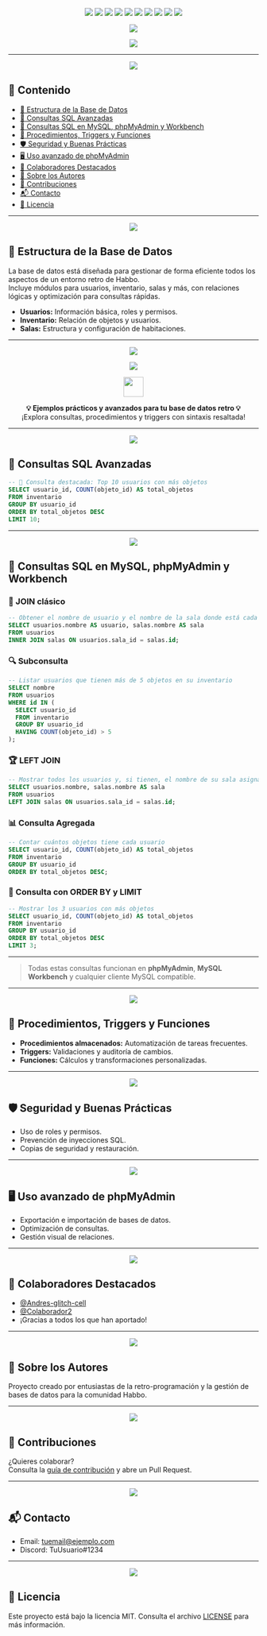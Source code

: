 <!-- Badges mejorados y coloridos -->
<p align="center">
  <!-- GitHub -->
  <img src="https://img.shields.io/github/stars/Andres-glitch-cell/Temabbo_Apuntes?style=for-the-badge&label=Stars&color=6C78AF&logo=github" />
  <img src="https://img.shields.io/github/forks/Andres-glitch-cell/Temabbo_Apuntes?style=for-the-badge&label=Forks&color=43e97b&logo=github" />
  <img src="https://img.shields.io/github/issues/Andres-glitch-cell/Temabbo_Apuntes?style=for-the-badge&label=Issues&color=fc466b&logo=github" />
  <img src="https://img.shields.io/github/license/Andres-glitch-cell/Temabbo_Apuntes?style=for-the-badge&label=License&color=3f5efb" />
  <img src="https://visitor-badge.laobi.icu/badge?page_id=Andres-glitch-cell.Temabbo_Apuntes&style=for-the-badge&color=38f9d7" />
  <!-- Tecnologías -->
  <img src="https://img.shields.io/badge/MySQL-Optimizado-4479A1?style=for-the-badge&logo=mysql&logoColor=white" />
  <img src="https://img.shields.io/badge/phpMyAdmin-Soportado-fbaf3e?style=for-the-badge&logo=phpmyadmin&logoColor=white" />
  <img src="https://img.shields.io/badge/Workbench-Compatible-00758F?style=for-the-badge&logo=mysql&logoColor=white" />
  <!-- Estado y soporte -->
  <img src="https://img.shields.io/badge/Estado-Activo-brightgreen?style=for-the-badge" />
  <img src="https://img.shields.io/badge/Soporte-Discord-7289DA?style=for-the-badge&logo=discord&logoColor=white" />
</p>

<!-- Banner principal animado -->
<p align="center">
  <img src="https://capsule-render.vercel.app/api?type=waving&color=6C78AF&height=180&section=header&text=Temabbo%20Apuntes&fontSize=38&fontColor=ffffff&animation=fadeIn" />
</p>

<!-- Intro animada -->
<p align="center">
  <img src="https://readme-typing-svg.herokuapp.com/?color=6C78AF&size=25&center=true&vCenter=true&width=1000&lines=💻+Temabbo+Apuntes+para+Habbo;📚+Todo+sobre+bases+de+datos+retro;⚙️+MySQL,+Triggers,+Procedimientos+;✨+phpMyAdmin,+Consultas+y+Optimización" />
</p>

---

<p align="center">
  <img src="https://capsule-render.vercel.app/api?type=waving&color=fc466b&color2=3f5efb&height=100&section=header&text=📌%20Contenido&fontSize=30&fontColor=ffffff&animation=twinkling" />
</p>

## 📌 Contenido

- [🧩 Estructura de la Base de Datos](#-estructura-de-la-base-de-datos)
- [🧮 Consultas SQL Avanzadas](#-consultas-sql-avanzadas)
- [🌈 Consultas SQL en MySQL, phpMyAdmin y Workbench](#-consultas-sql-en-mysql-phpmyadmin-y-workbench)
- [🔧 Procedimientos, Triggers y Funciones](#-procedimientos-triggers-y-funciones)
- [🛡 Seguridad y Buenas Prácticas](#-seguridad-y-buenas-prácticas)
- [🖥 Uso avanzado de phpMyAdmin](#-uso-avanzado-de-phpmyadmin)
- [👥 Colaboradores Destacados](#-colaboradores-destacados)
- [🙋 Sobre los Autores](#-sobre-los-autores)
- [🤝 Contribuciones](#-contribuciones)
- [📬 Contacto](#-contacto)
- [📄 Licencia](#-licencia)

---

<p align="center">
  <img src="https://capsule-render.vercel.app/api?type=waving&color=43e97b&color2=38f9d7&height=100&section=header&text=🧩%20Estructura%20de%20la%20Base%20de%20Datos&fontSize=30&fontColor=ffffff&animation=fadeIn" />
</p>

## 🧩 Estructura de la Base de Datos

La base de datos está diseñada para gestionar de forma eficiente todos los aspectos de un entorno retro de Habbo.  
Incluye módulos para usuarios, inventario, salas y más, con relaciones lógicas y optimización para consultas rápidas.

- **Usuarios:** Información básica, roles y permisos.
- **Inventario:** Relación de objetos y usuarios.
- **Salas:** Estructura y configuración de habitaciones.

---

<p align="center">
  <img src="https://capsule-render.vercel.app/api?type=waving&color=fc466b&color2=3f5efb&height=100&section=header&text=💡%20Código%20SQL%20Animado&fontSize=30&fontColor=ffffff&animation=twinkling" />
</p>

<p align="center">
  <img src="https://img.shields.io/badge/C%C3%B3digo%20SQL-Optimizado%20y%20Colorido-43e97b?style=for-the-badge&logo=mysql&logoColor=white" />
</p>

<p align="center">
  <img src="https://skillicons.dev/icons?i=mysql,php" height="40" />
</p>

<p align="center">
  <b>💡 Ejemplos prácticos y avanzados para tu base de datos retro 💡</b><br>
  <span>¡Explora consultas, procedimientos y triggers con sintaxis resaltada!</span>
</p>

---

<p align="center">
  <img src="https://capsule-render.vercel.app/api?type=waving&color=43e97b&color2=38f9d7&height=100&section=header&text=🧮%20Consultas%20SQL%20Avanzadas&fontSize=30&fontColor=ffffff&animation=fadeIn" />
</p>

## 🧮 Consultas SQL Avanzadas

```sql
-- 🎯 Consulta destacada: Top 10 usuarios con más objetos
SELECT usuario_id, COUNT(objeto_id) AS total_objetos
FROM inventario
GROUP BY usuario_id
ORDER BY total_objetos DESC
LIMIT 10;
```

---

<p align="center">
  <img src="https://capsule-render.vercel.app/api?type=waving&color=00c3ff&color2=ffff1c&height=100&section=header&text=🌈%20Consultas%20SQL%20en%20MySQL%2C%20phpMyAdmin%20y%20Workbench&fontSize=30&fontColor=ffffff&animation=twinkling" />
</p>

## 🌈 Consultas SQL en MySQL, phpMyAdmin y Workbench

### 🔗 JOIN clásico

```sql
-- Obtener el nombre de usuario y el nombre de la sala donde está cada usuario
SELECT usuarios.nombre AS usuario, salas.nombre AS sala
FROM usuarios
INNER JOIN salas ON usuarios.sala_id = salas.id;
```

### 🔍 Subconsulta

```sql
-- Listar usuarios que tienen más de 5 objetos en su inventario
SELECT nombre
FROM usuarios
WHERE id IN (
  SELECT usuario_id
  FROM inventario
  GROUP BY usuario_id
  HAVING COUNT(objeto_id) > 5
);
```

### 🏆 LEFT JOIN

```sql
-- Mostrar todos los usuarios y, si tienen, el nombre de su sala asignada
SELECT usuarios.nombre, salas.nombre AS sala
FROM usuarios
LEFT JOIN salas ON usuarios.sala_id = salas.id;
```

### 📊 Consulta Agregada

```sql
-- Contar cuántos objetos tiene cada usuario
SELECT usuario_id, COUNT(objeto_id) AS total_objetos
FROM inventario
GROUP BY usuario_id
ORDER BY total_objetos DESC;
```

### 🧩 Consulta con ORDER BY y LIMIT

```sql
-- Mostrar los 3 usuarios con más objetos
SELECT usuario_id, COUNT(objeto_id) AS total_objetos
FROM inventario
GROUP BY usuario_id
ORDER BY total_objetos DESC
LIMIT 3;
```

---

> Todas estas consultas funcionan en **phpMyAdmin**, **MySQL Workbench** y cualquier cliente MySQL compatible.

---

<p align="center">
  <img src="https://capsule-render.vercel.app/api?type=waving&color=fc466b&color2=3f5efb&height=100&section=header&text=🔧%20Procedimientos%2C%20Triggers%20y%20Funciones&fontSize=30&fontColor=ffffff&animation=twinkling" />
</p>

## 🔧 Procedimientos, Triggers y Funciones

- **Procedimientos almacenados:** Automatización de tareas frecuentes.
- **Triggers:** Validaciones y auditoría de cambios.
- **Funciones:** Cálculos y transformaciones personalizadas.

---

<p align="center">
  <img src="https://capsule-render.vercel.app/api?type=waving&color=43e97b&color2=38f9d7&height=100&section=header&text=🛡%20Seguridad%20y%20Buenas%20Prácticas&fontSize=30&fontColor=ffffff&animation=fadeIn" />
</p>

## 🛡 Seguridad y Buenas Prácticas

- Uso de roles y permisos.
- Prevención de inyecciones SQL.
- Copias de seguridad y restauración.

---

<p align="center">
  <img src="https://capsule-render.vercel.app/api?type=waving&color=fc466b&color2=3f5efb&height=100&section=header&text=🖥%20Uso%20avanzado%20de%20phpMyAdmin&fontSize=30&fontColor=ffffff&animation=twinkling" />
</p>

## 🖥 Uso avanzado de phpMyAdmin

- Exportación e importación de bases de datos.
- Optimización de consultas.
- Gestión visual de relaciones.

---

<p align="center">
  <img src="https://capsule-render.vercel.app/api?type=waving&color=43e97b&color2=38f9d7&height=100&section=header&text=👥%20Colaboradores%20Destacados&fontSize=30&fontColor=ffffff&animation=fadeIn" />
</p>

## 👥 Colaboradores Destacados

- [@Andres-glitch-cell](https://github.com/Andres-glitch-cell)
- [@Colaborador2](#)
- ¡Gracias a todos los que han aportado!

---

<p align="center">
  <img src="https://capsule-render.vercel.app/api?type=waving&color=fc466b&color2=3f5efb&height=100&section=header&text=🙋%20Sobre%20los%20Autores&fontSize=30&fontColor=ffffff&animation=twinkling" />
</p>

## 🙋 Sobre los Autores

Proyecto creado por entusiastas de la retro-programación y la gestión de bases de datos para la comunidad Habbo.

---

<p align="center">
  <img src="https://capsule-render.vercel.app/api?type=waving&color=43e97b&color2=38f9d7&height=100&section=header&text=🤝%20Contribuciones&fontSize=30&fontColor=ffffff&animation=fadeIn" />
</p>

## 🤝 Contribuciones

¿Quieres colaborar?  
Consulta la [guía de contribución](CONTRIBUTING.md) y abre un Pull Request.

---

<p align="center">
  <img src="https://capsule-render.vercel.app/api?type=waving&color=fc466b&color2=3f5efb&height=100&section=header&text=📬%20Contacto&fontSize=30&fontColor=ffffff&animation=twinkling" />
</p>

## 📬 Contacto

- Email: tuemail@ejemplo.com
- Discord: TuUsuario#1234

---

<p align="center">
  <img src="https://capsule-render.vercel.app/api?type=waving&color=43e97b&color2=38f9d7&height=100&section=header&text=📄%20Licencia&fontSize=30&fontColor=ffffff&animation=fadeIn" />
</p>

## 📄 Licencia

Este proyecto está bajo la licencia MIT. Consulta el archivo [LICENSE](LICENSE) para más información.
